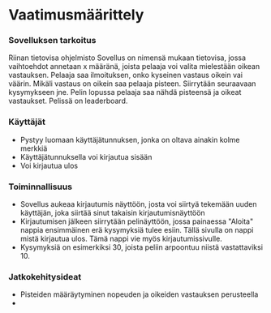 # Vaatimusmäärittely

### Sovelluksen tarkoitus
 Riinan tietovisa ohjelmisto
Sovellus on nimensä mukaan tietovisa, jossa vaihtoehdot annetaan x määränä, joista pelaaja voi valita mielestään oikean vastauksen. Pelaaja saa ilmoituksen, onko kyseinen vastaus oikein vai väärin. Mikäli vastaus on oikein saa pelaaja pisteen. Siirrytään seuraavaan kysymykseen jne. Pelin lopussa pelaaja saa nähdä pisteensä ja oikeat vastaukset. Pelissä on leaderboard.


### Käyttäjät
- Pystyy luomaan käyttäjätunnuksen, jonka on oltava ainakin kolme merkkiä
- Käyttäjätunnuksella voi kirjautua sisään
- Voi kirjautua ulos

### Toiminnallisuus
- Sovellus aukeaa kirjautumis näyttöön, josta voi siirtyä tekemään uuden käyttäjän, joka siirtää sinut takaisin kirjautumisnäyttöön
- Kirjautumisen jälkeen siirrytään pelinäyttöön, jossa painaessa "Aloita" nappia ensimmäinen erä kysymyksiä tulee esiin. Tällä sivulla on nappi mistä kirjautua ulos. Tämä nappi vie myös kirjautumissivulle. 
- Kysymyksiä on esimerkiksi 30, joista peliin arpoontuu niistä vastattaviksi 10. 

### Jatkokehitysideat
- Pisteiden määräytyminen nopeuden ja oikeiden vastauksen perusteella
- 